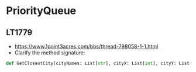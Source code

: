 
# PriorityQueue

## LT1779
* https://www.1point3acres.com/bbs/thread-798058-1-1.html
* Clarify the method signature: 

```python
def GetClosestCity(cityNames: List[str], cityX: List[int], cityY: List[int], queriedX: int, queriedY: int) -> Tuple:
```